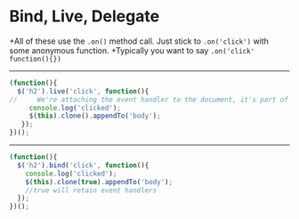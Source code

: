 Bind, Live, Delegate
====================

+All of these use the ```.on()``` method call.  Just stick to ```.on('click')``` with some anonymous function.
+Typically you want to say ```.on('click' function(){})```


-------------

```javascript
(function(){
  $('h2').live('click', function(){
//     We're attaching the event handler to the document, it's part of the document, but it's deprecated
     console.log('clicked');
     $(this).clone().appendTo('body');
   });
})();
```

-------------

```javascript
(function(){
  $('h2').bind('click', function(){
    console.log('clicked');
    $(this).clone(true).appendTo('body');
    //true will retain event handlers
  });
})();
```